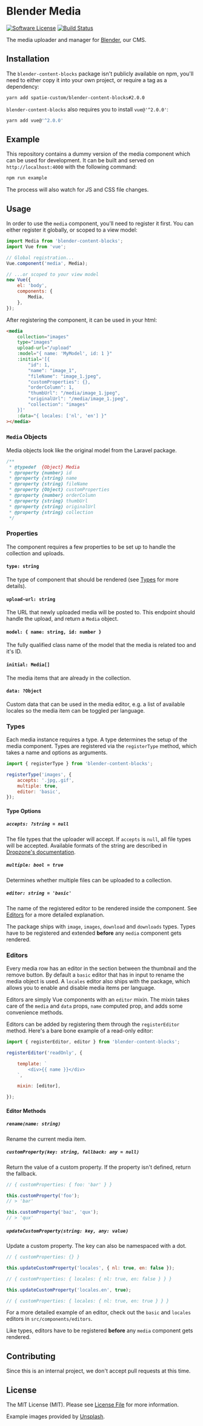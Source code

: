 # Blender Media

[![Software License](https://img.shields.io/badge/license-MIT-brightgreen.svg?style=flat-square)](LICENSE.md)
[![Build Status](https://img.shields.io/travis/spatie-custom/blender-content-blocks.svg?style=flat-square)](https://travis-ci.org/spatie-custom/blender-content-blocks)

The media uploader and manager for [Blender](https://github.com/spatie-custom/blender), our CMS.

## Installation

The `blender-content-blocks` package isn't publicly available on npm, you'll need to either copy it into your own project, or require a tag as a dependency:

```bash
yarn add spatie-custom/blender-content-blocks#2.0.0
```

`blender-content-blocks` also requires you to install `vue@'^2.0.0'`:

```bash
yarn add vue@'^2.0.0'
```

## Example

This repository contains a dummy version of the media component which can be used for development. It can be built and served on `http://localhost:4000` with the following command:

```bash
npm run example
```

The process will also watch for JS and CSS file changes.

## Usage

In order to use the `media` component, you'll need to register it first. You can either register it globally, or scoped to a view model:

```js
import Media from 'blender-content-blocks';
import Vue from 'vue';

// Global registration...
Vue.component('media', Media);

// ...or scoped to your view model
new Vue({
    el: 'body',
    components: {
        Media,
    },
});
```

After registering the component, it can be used in your html:

```html
<media
    collection="images"
    type="images"
    upload-url="/upload"
    :model="{ name: 'MyModel', id: 1 }"
    :initial='[{
        "id": 1,
        "name": "image_1",
        "fileName": "image_1.jpeg",
        "customProperties": {},
        "orderColumn": 1,
        "thumbUrl": "/media/image_1.jpeg",
        "originalUrl": "/media/image_1.jpeg",
        "collection": "images"
    }]'
    :data="{ locales: ['nl', 'en'] }"
></media>
```

### `Media` Objects

Media objects look like the original model from the Laravel package.

```js
/**
 * @typedef  {Object} Media
 * @property {number} id
 * @property {string} name
 * @property {string} fileName
 * @property {Object} customProperties
 * @property {number} orderColumn
 * @property {string} thumbUrl
 * @property {string} originalUrl
 * @property {string} collection
 */
```

### Properties

The component requires a few properties to be set up to handle the collection and uploads.

#### `type: string`

The type of component that should be rendered (see [Types](#types) for more details).

#### `upload-url: string`

The URL that newly uploaded media will be posted to. This endpoint should handle the upload, and return a `Media` object.

#### `model: { name: string, id: number }`

The fully qualified class name of the model that the media is related too and it's ID.

#### `initial: Media[]`

The media items that are already in the collection.

#### `data: ?Object`

Custom data that can be used in the media editor, e.g. a list of available locales so the media item can be toggled per language.

### Types

Each media instance requires a type. A type determines the setup of the media component. Types are registered via the `registerType` method, which takes a name and options as arguments.

```js
import { registerType } from 'blender-content-blocks';

registerType('images', {
    accepts: '.jpg,.gif',
    multiple: true,
    editor: 'basic',
});
```

#### Type Options

##### `accepts: ?string = null`

The file types that the uploader will accept. If `accepts` is `null`, all file types will be accepted. Available formats of the string are described in [Dropzone's documentation](http://www.dropzonejs.com/#config-acceptedFiles).

##### `multiple: bool = true`

Determines whether multiple files can be uploaded to a collection.

##### `editor: string = 'basic'`

The name of the registered editor to be rendered inside the component. See [Editors](#editors) for a more detailed explanation.

The package ships with `image`, `images`, `download` and `downloads` types. Types have to be registered and extended **before** any `media` component gets rendered.

### Editors

Every media row has an editor in the section between the thumbnail and the remove button. By default a `basic` editor that has in input to rename the media object is used. A `locales` editor also ships with the package, which allows you to enable and disable media items per language.

Editors are simply Vue components with an `editor` mixin. The mixin takes care of the `media` and `data` props, `name` computed prop, and adds some convenience methods.

Editors can be added by registering them through the `registerEditor` method. Here's a bare bone example of a read-only editor:

```js
import { registerEditor, editor } from 'blender-content-blocks';

registerEditor('readOnly', {

    template: `
        <div>{{ name }}</div>
    `,

    mixin: [editor],

});
```

#### Editor Methods

##### `rename(name: string)`

Rename the current media item.

##### `customProperty(key: string, fallback: any = null)`

Return the value of a custom property. If the property isn't defined, return the fallback.

```js
// { customProperties: { foo: 'bar' } }

this.customProperty('foo');
// > 'bar'

this.customProperty('baz', 'qux');
// > 'qux'
```

##### `updateCustomProperty(string: key, any: value)`

Update a custom property. The key can also be namespaced with a dot.

```js
// { customProperties: {} }

this.updateCustomProperty('locales', { nl: true, en: false });

// { customProperties: { locales: { nl: true, en: false } } }

this.updateCustomProperty('locales.en', true);

// { customProperties: { locales: { nl: true, en: true } } }
```

For a more detailed example of an editor, check out the `basic` and `locales` editors in `src/components/editors`.

Like types, editors have to be registered **before** any `media` component gets rendered.

## Contributing

Since this is an internal project, we don't accept pull requests at this time.

## License

The MIT License (MIT). Please see [License File](LICENSE.md) for more information.

Example images provided by [Unsplash](https://unsplash.com).
